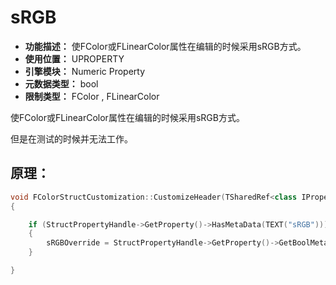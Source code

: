 ﻿# sRGB

- **功能描述：** 使FColor或FLinearColor属性在编辑的时候采用sRGB方式。
- **使用位置：** UPROPERTY
- **引擎模块：** Numeric Property
- **元数据类型：** bool
- **限制类型：** FColor , FLinearColor

使FColor或FLinearColor属性在编辑的时候采用sRGB方式。

但是在测试的时候并无法工作。

## 原理：

```cpp
void FColorStructCustomization::CustomizeHeader(TSharedRef<class IPropertyHandle> InStructPropertyHandle, class FDetailWidgetRow& InHeaderRow, IPropertyTypeCustomizationUtils& StructCustomizationUtils)
{

	if (StructPropertyHandle->GetProperty()->HasMetaData(TEXT("sRGB")))
	{
		sRGBOverride = StructPropertyHandle->GetProperty()->GetBoolMetaData(TEXT("sRGB"));
	}

}

```
